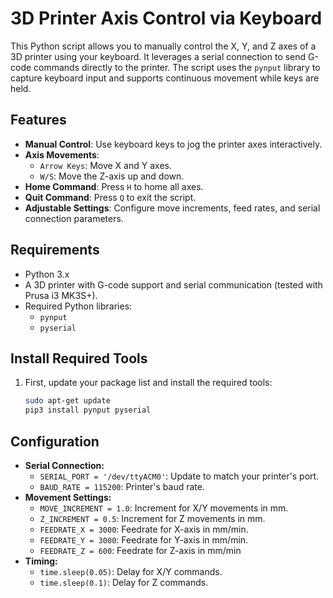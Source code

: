 # 3D Printer Axis Control via Keyboard

This Python script allows you to manually control the X, Y, and Z axes of a 3D printer using your keyboard. It leverages a serial connection to send G-code commands directly to the printer. The script uses the `pynput` library to capture keyboard input and supports continuous movement while keys are held.

## Features

- **Manual Control**: Use keyboard keys to jog the printer axes interactively.
- **Axis Movements**:
  - `Arrow Keys`: Move X and Y axes.
  - `W/S`: Move the Z-axis up and down.
- **Home Command**: Press `H` to home all axes.
- **Quit Command**: Press `Q` to exit the script.
- **Adjustable Settings**: Configure move increments, feed rates, and serial connection parameters.

## Requirements

- Python 3.x
- A 3D printer with G-code support and serial communication (tested with Prusa i3 MK3S+).
- Required Python libraries:
  - `pynput`
  - `pyserial`

## Install Required Tools

1. First, update your package list and install the required tools:
   ```bash
   sudo apt-get update
   pip3 install pynput pyserial
   ```
## Configuration

- **Serial Connection:**
  - `SERIAL_PORT = '/dev/ttyACM0'`: Update to match your printer's port.
  - `BAUD_RATE = 115200`: Printer's baud rate.
- **Movement Settings:**
  - `MOVE_INCREMENT = 1.0`: Increment for X/Y movements in mm.
  - `Z_INCREMENT = 0.5`: Increment for Z movements in mm.
  - `FEEDRATE_X = 3000`: Feedrate for X-axis in mm/min.
  - `FEEDRATE_Y = 3000`: Feedrate for Y-axis in mm/min.
  - `FEEDRATE_Z = 600`: Feedrate for Z-axis in mm/min
- **Timing:**
  - `time.sleep(0.05)`: Delay for X/Y commands.
  - `time.sleep(0.1)`: Delay for Z commands.


   
